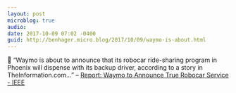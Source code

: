 ```yaml
---
layout: post
microblog: true
audio: 
date: 2017-10-09 07:02 -0400
guid: http://benhager.micro.blog/2017/10/09/waymo-is-about.html
---
```

🚗 “Waymo is about to announce that its robocar ride-sharing program in Phoenix will dispense with its backup driver, according to a story in TheInformation.com…” – [Report: Waymo to Announce True Robocar Service - IEEE](https://spectrum.ieee.org/cars-that-think/transportation/self-driving/report-waymo-to-announce-true-robocar-ride-sharing-in-phoenix)
